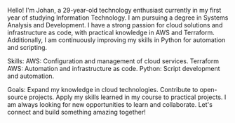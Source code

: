 Hello! 
I'm Johan, a 29-year-old technology enthusiast currently in my first year of studying Information Technology. 
I am pursuing a degree in Systems Analysis and Development. 
I have a strong passion for cloud solutions and infrastructure as code, with practical knowledge in AWS and Terraform. 
Additionally, I am continuously improving my skills in Python for automation and scripting.

Skills:
AWS: Configuration and management of cloud services.
Terraform AWS: Automation and infrastructure as code.
Python: Script development and automation.

Goals:
Expand my knowledge in cloud technologies.
Contribute to open-source projects.
Apply my skills learned in my course to practical projects.
I am always looking for new opportunities to learn and collaborate. Let's connect and build something amazing together!



